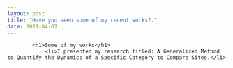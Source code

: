 ```yaml
---
layout: post
title: "Have you seen some of my recent works?."
date: 2021-04-07
---
```




			<h1>Some of my works</h1>
				<li>I presented my research titled: A Generalized Method to Quantify the Dynamics of a Specific Category to Compare Sites.</li>

				
		
